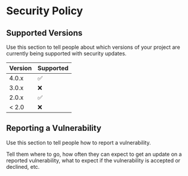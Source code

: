 # Security Policy

## Supported Versions

Use this section to tell people about which versions of your project are
currently being supported with security updates.

| Version | Supported          |
| ------- | ------------------ |
|  4.0.x  | :white_check_mark: |
|  3.0.x  | :x:                |
|  2.0.x  | :white_check_mark: |
|  < 2.0  | :x:                |

## Reporting a Vulnerability

Use this section to tell people how to report a vulnerability.

Tell them where to go, how often they can expect to get an update on a
reported vulnerability, what to expect if the vulnerability is accepted or
declined, etc.
